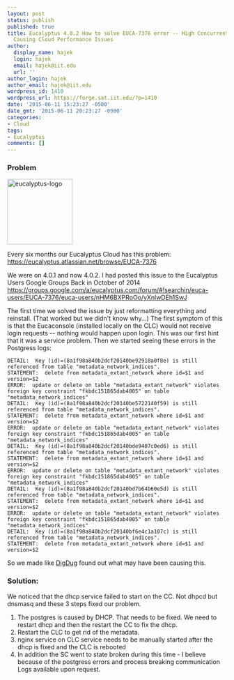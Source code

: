 ```yaml
---
layout: post
status: publish
published: true
title: Eucalyptus 4.0.2 How to solve EUCA-7376 error -- High Concurrent Locks on DB
  Causing Cloud Performance Issues
author:
  display_name: hajek
  login: hajek
  email: hajek@iit.edu
  url: ''
author_login: hajek
author_email: hajek@iit.edu
wordpress_id: 1410
wordpress_url: https://forge.sat.iit.edu/?p=1410
date: '2015-06-11 15:23:27 -0500'
date_gmt: '2015-06-11 20:23:27 -0500'
categories:
- Cloud
tags:
- Eucalyptus
comments: []
---
```


### Problem 

<a href="https://forge.sat.iit.edu/assets/2015/06/eucalyptus-logo.jpg"><img src="https://forge.sat.iit.edu/assets/2015/06/eucalyptus-logo-150x150.jpg" alt="eucalyptus-logo" width="150" height="150" class="alignnone size-thumbnail wp-image-1413" /></a>

Every six months our Eucalyptus Cloud has this problem: <a href="https://eucalyptus.atlassian.net/browse/EUCA-7376">https://eucalyptus.atlassian.net/browse/EUCA-7376</a>   

We were on 4.0.1 and now 4.0.2.  I had posted this issue to the Eucalyptus Users Google Groups Back in October of 2014 <a href="https://groups.google.com/a/eucalyptus.com/forum/#!searchin/euca-users/EUCA-7376/euca-users/nHM6BXPRoOo/yXnlwDEh1SwJ">https://groups.google.com/a/eucalyptus.com/forum/#!searchin/euca-users/EUCA-7376/euca-users/nHM6BXPRoOo/yXnlwDEh1SwJ</a>

The first time we solved the issue by just reformatting everything and reinstall.  (That worked but we didn't know why...) The first symptom of this is that the Eucaconsole (installed locally on the CLC) would not receive login requests -- nothing would happen upon login.  This was our first hint that it was a service problem. Then we started seeing these errors in the Postgress logs:

```ERROR:  update or delete on table "metadata_extant_network" violates foreign key constraint "fkbdc151865dab4005" on table "metadata_network_indices"
DETAIL:  Key (id)=(8a1f98a840b2dcf20140be92918a0f8e) is still referenced from table "metadata_network_indices".
STATEMENT:  delete from metadata_extant_network where id=$1 and version=$2
ERROR:  update or delete on table "metadata_extant_network" violates foreign key constraint "fkbdc151865dab4005" on table "metadata_network_indices"
DETAIL:  Key (id)=(8a1f98a840b2dcf20140be5722140f59) is still referenced from table "metadata_network_indices".
STATEMENT:  delete from metadata_extant_network where id=$1 and version=$2
ERROR:  update or delete on table "metadata_extant_network" violates foreign key constraint "fkbdc151865dab4005" on table "metadata_network_indices"
DETAIL:  Key (id)=(8a1f98a840b2dcf20140bde9407c0ed6) is still referenced from table "metadata_network_indices".
STATEMENT:  delete from metadata_extant_network where id=$1 and version=$2
ERROR:  update or delete on table "metadata_extant_network" violates foreign key constraint "fkbdc151865dab4005" on table "metadata_network_indices"
DETAIL:  Key (id)=(8a1f98a840b2dcf20140bd7b64b60e5d) is still referenced from table "metadata_network_indices".
STATEMENT:  delete from metadata_extant_network where id=$1 and version=$2
ERROR:  update or delete on table "metadata_extant_network" violates foreign key constraint "fkbdc151865dab4005" on table "metadata_network_indices"
DETAIL:  Key (id)=(8a1f98a840b2dcf20140bf6e4c1a107c) is still referenced from table "metadata_network_indices".
STATEMENT:  delete from metadata_extant_network where id=$1 and version=$2
```

So we made like [DigDug](https://en.wikipedia.org/wiki/Dig_Dug "DigDug") found out what may have been causing this.

### Solution:

We noticed that the dhcp service failed to start on the CC.  Not dhpcd but dnsmasq and these 3 steps fixed our problem.

1. The postgres is caused by DHCP. That needs to be fixed. We need to restart dhcp and then the restart the CC to fix the dhcp.
2. Restart the CLC to get rid of the metadata.
3. nginx service on CLC service needs to be manually started after the dhcp is fixed and the CLC is rebooted
4. In addition the SC went to state broken during this time - I believe because of the postgress errors and process breaking communication
Logs available upon request.
